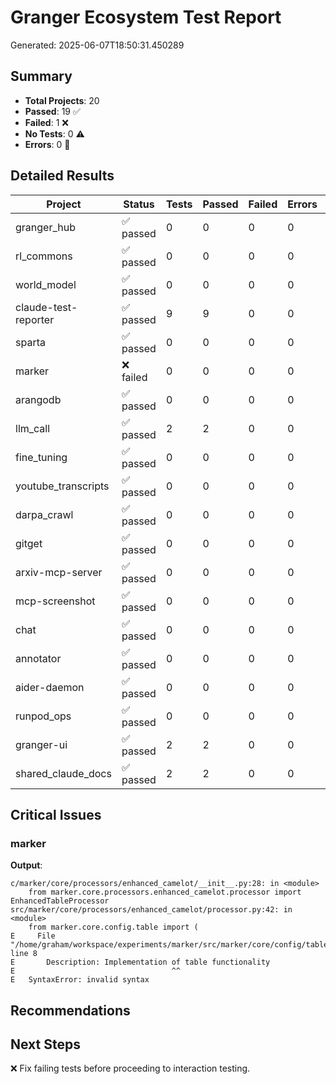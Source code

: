 # Granger Ecosystem Test Report
Generated: 2025-06-07T18:50:31.450289

## Summary

- **Total Projects**: 20
- **Passed**: 19 ✅
- **Failed**: 1 ❌
- **No Tests**: 0 ⚠️
- **Errors**: 0 🚨

## Detailed Results

| Project | Status | Tests | Passed | Failed | Errors | Duration |
|---------|--------|-------|--------|--------|--------|----------|
| granger_hub | ✅ passed | 0 | 0 | 0 | 0 | 0.12s |
| rl_commons | ✅ passed | 0 | 0 | 0 | 0 | 0.08s |
| world_model | ✅ passed | 0 | 0 | 0 | 0 | 0.11s |
| claude-test-reporter | ✅ passed | 9 | 9 | 0 | 0 | 0.04s |
| sparta | ✅ passed | 0 | 0 | 0 | 0 | 0.12s |
| marker | ❌ failed | 0 | 0 | 0 | 0 | 0.00s |
| arangodb | ✅ passed | 0 | 0 | 0 | 0 | 1.02s |
| llm_call | ✅ passed | 2 | 2 | 0 | 0 | 0.03s |
| fine_tuning | ✅ passed | 0 | 0 | 0 | 0 | 0.31s |
| youtube_transcripts | ✅ passed | 0 | 0 | 0 | 0 | 0.12s |
| darpa_crawl | ✅ passed | 0 | 0 | 0 | 0 | 1.91s |
| gitget | ✅ passed | 0 | 0 | 0 | 0 | 6.33s |
| arxiv-mcp-server | ✅ passed | 0 | 0 | 0 | 0 | 0.12s |
| mcp-screenshot | ✅ passed | 0 | 0 | 0 | 0 | 0.06s |
| chat | ✅ passed | 0 | 0 | 0 | 0 | 0.56s |
| annotator | ✅ passed | 0 | 0 | 0 | 0 | 0.07s |
| aider-daemon | ✅ passed | 0 | 0 | 0 | 0 | 0.21s |
| runpod_ops | ✅ passed | 0 | 0 | 0 | 0 | 1.84s |
| granger-ui | ✅ passed | 2 | 2 | 0 | 0 | 0.01s |
| shared_claude_docs | ✅ passed | 2 | 2 | 0 | 0 | 0.02s |

## Critical Issues

### marker

**Output**:
```
c/marker/core/processors/enhanced_camelot/__init__.py:28: in <module>
    from marker.core.processors.enhanced_camelot.processor import EnhancedTableProcessor
src/marker/core/processors/enhanced_camelot/processor.py:42: in <module>
    from marker.core.config.table import (
E     File "/home/graham/workspace/experiments/marker/src/marker/core/config/table.py", line 8
E       Description: Implementation of table functionality
E                                   ^^
E   SyntaxError: invalid syntax

```


## Recommendations


## Next Steps

❌ Fix failing tests before proceeding to interaction testing.
